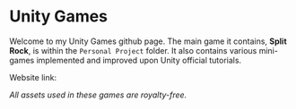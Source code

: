 # Unity Games
Welcome to my Unity Games github page. The main game it contains, __Split Rock__, is within the `Personal Project` folder. It also contains various mini-games implemented and improved upon Unity official tutorials.

Website link: 

_All assets used in these games are royalty-free._
